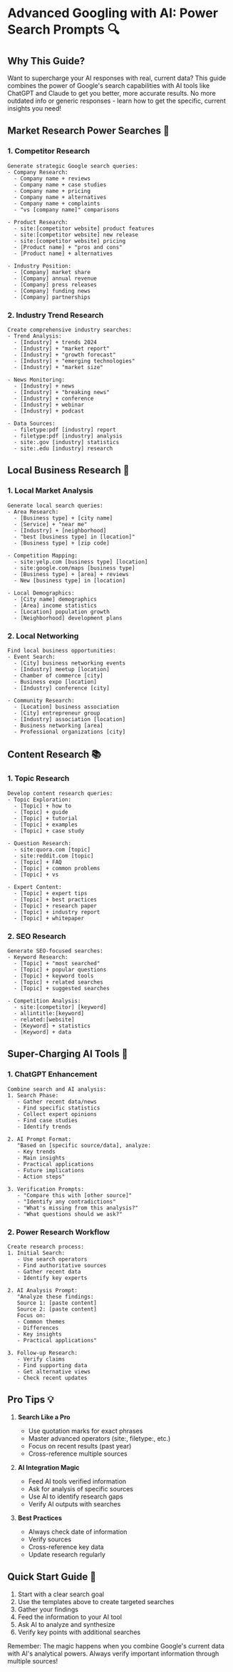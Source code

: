# Advanced Googling with AI: Power Search Prompts 🔍

## Why This Guide? 
Want to supercharge your AI responses with real, current data? This guide combines the power of Google's search capabilities with AI tools like ChatGPT and Claude to get you better, more accurate results. No more outdated info or generic responses - learn how to get the specific, current insights you need!

## Market Research Power Searches 🎯

### 1. Competitor Research
```
Generate strategic Google search queries:
- Company Research:
  - Company name + reviews
  - Company name + case studies
  - Company name + pricing
  - Company name + alternatives
  - Company name + complaints
  - "vs [company name]" comparisons

- Product Research:
  - site:[competitor website] product features
  - site:[competitor website] new release
  - site:[competitor website] pricing
  - [Product name] + "pros and cons"
  - [Product name] + alternatives

- Industry Position:
  - [Company] market share
  - [Company] annual revenue
  - [Company] press releases
  - [Company] funding news
  - [Company] partnerships
```

### 2. Industry Trend Research
```
Create comprehensive industry searches:
- Trend Analysis:
  - [Industry] + trends 2024
  - [Industry] + "market report"
  - [Industry] + "growth forecast"
  - [Industry] + "emerging technologies"
  - [Industry] + "market size"

- News Monitoring:
  - [Industry] + news
  - [Industry] + "breaking news"
  - [Industry] + conference
  - [Industry] + webinar
  - [Industry] + podcast

- Data Sources:
  - filetype:pdf [industry] report
  - filetype:pdf [industry] analysis
  - site:.gov [industry] statistics
  - site:.edu [industry] research
```

## Local Business Research 📍

### 1. Local Market Analysis
```
Generate local search queries:
- Area Research:
  - [Business type] + [city name]
  - [Service] + "near me"
  - [Industry] + [neighborhood]
  - "best [business type] in [location]"
  - [Business type] + [zip code]

- Competition Mapping:
  - site:yelp.com [business type] [location]
  - site:google.com/maps [business type]
  - [Business type] + [area] + reviews
  - New [business type] in [location]

- Local Demographics:
  - [City name] demographics
  - [Area] income statistics
  - [Location] population growth
  - [Neighborhood] development plans
```

### 2. Local Networking
```
Find local business opportunities:
- Event Search:
  - [City] business networking events
  - [Industry] meetup [location]
  - Chamber of commerce [city]
  - Business expo [location]
  - [Industry] conference [city]

- Community Research:
  - [Location] business association
  - [City] entrepreneur group
  - [Industry] association [location]
  - Business networking [area]
  - Professional organizations [city]
```

## Content Research 📚

### 1. Topic Research
```
Develop content research queries:
- Topic Exploration:
  - [Topic] + how to
  - [Topic] + guide
  - [Topic] + tutorial
  - [Topic] + examples
  - [Topic] + case study

- Question Research:
  - site:quora.com [topic]
  - site:reddit.com [topic]
  - [Topic] + FAQ
  - [Topic] + common problems
  - [Topic] + vs

- Expert Content:
  - [Topic] + expert tips
  - [Topic] + best practices
  - [Topic] + research paper
  - [Topic] + industry report
  - [Topic] + whitepaper
```

### 2. SEO Research
```
Generate SEO-focused searches:
- Keyword Research:
  - [Topic] + "most searched"
  - [Topic] + popular questions
  - [Topic] + keyword tools
  - [Topic] + related searches
  - [Topic] + suggested searches

- Competition Analysis:
  - site:[competitor] [keyword]
  - allintitle:[keyword]
  - related:[website]
  - [Keyword] + statistics
  - [Keyword] + data
```

## Super-Charging AI Tools 🚀

### 1. ChatGPT Enhancement
```
Combine search and AI analysis:
1. Search Phase:
   - Gather recent data/news
   - Find specific statistics
   - Collect expert opinions
   - Find case studies
   - Identify trends

2. AI Prompt Format:
   "Based on [specific source/data], analyze:
   - Key trends
   - Main insights
   - Practical applications
   - Future implications
   - Action steps"

3. Verification Prompts:
   - "Compare this with [other source]"
   - "Identify any contradictions"
   - "What's missing from this analysis?"
   - "What questions should we ask?"
```

### 2. Power Research Workflow
```
Create research process:
1. Initial Search:
   - Use search operators
   - Find authoritative sources
   - Gather recent data
   - Identify key experts

2. AI Analysis Prompt:
   "Analyze these findings:
   Source 1: [paste content]
   Source 2: [paste content]
   Focus on:
   - Common themes
   - Differences
   - Key insights
   - Practical applications"

3. Follow-up Research:
   - Verify claims
   - Find supporting data
   - Get alternative views
   - Check recent updates
```

## Pro Tips 💡

1. **Search Like a Pro**
   - Use quotation marks for exact phrases
   - Master advanced operators (site:, filetype:, etc.)
   - Focus on recent results (past year)
   - Cross-reference multiple sources

2. **AI Integration Magic**
   - Feed AI tools verified information
   - Ask for analysis of specific sources
   - Use AI to identify research gaps
   - Verify AI outputs with searches

3. **Best Practices**
   - Always check date of information
   - Verify sources
   - Cross-reference key data
   - Update research regularly

## Quick Start Guide 🚦

1. Start with a clear search goal
2. Use the templates above to create targeted searches
3. Gather your findings
4. Feed the information to your AI tool
5. Ask AI to analyze and synthesize
6. Verify key points with additional searches

Remember: The magic happens when you combine Google's current data with AI's analytical powers. Always verify important information through multiple sources!